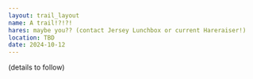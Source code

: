 ```yaml
---
layout: trail_layout
name: A trail!?!?!
hares: maybe you?? (contact Jersey Lunchbox or current Hareraiser!)
location: TBD
date: 2024-10-12
---
```


(details to follow)
